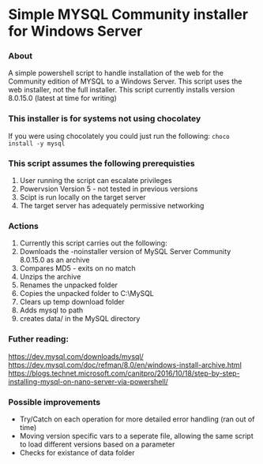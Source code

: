 # Simple MYSQL Community installer for Windows Server

### About

A simple powershell script to handle installation of the web for the Community edition of MYSQL to a Windows Server.
This script uses the web installer, not the full installer.
This script currently installs version 8.0.15.0 (latest at time for writing)

### This installer is for systems not using chocolatey

If you were using chocolately you could just run the following:
`choco install -y mysql`

### This script assumes the following prerequisties

1. User running the script can escalate privileges
2. Powervsion Version 5 - not tested in previous versions
3. Scipt is run locally on the target server
4. The target server has adequately permissive networking

### Actions

1. Currently this script carries out the following:
2. Downloads the -noinstaller version of MySQL Server Community 8.0.15.0 as an archive
3. Compares MD5 - exits on no match
4. Unzips the archive
5. Renames the unpacked folder
6. Copies the unpacked folder to C:\MySQL
7. Clears up temp download folder 
8. Adds mysql to path
9. creates data/ in the MySQL directory 

### Futher reading:
https://dev.mysql.com/downloads/mysql/
https://dev.mysql.com/doc/refman/8.0/en/windows-install-archive.html
https://blogs.technet.microsoft.com/canitpro/2016/10/18/step-by-step-installing-mysql-on-nano-server-via-powershell/

### Possible improvements
- Try/Catch on each operation for more detailed error handling (ran out of time)
- Moving version specific vars to a seperate file, allowing the same script to load different versions based on a parameter
- Checks for existance of data folder